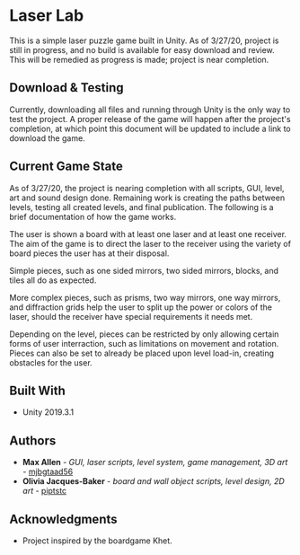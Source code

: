 # Laser Lab

This is a simple laser puzzle game built in Unity. As of 3/27/20, project is still in progress, and no build is available for easy download and review. This will be remedied as progress is made; project is near completion. 

## Download & Testing

Currently, downloading all files and running through Unity is the only way to test the project. A proper release of the game will happen after the project's completion, at which point this document will be updated to include a link to download the game.

## Current Game State

As of 3/27/20, the project is nearing completion with all scripts, GUI, level, art and sound design done. Remaining work is creating the paths between levels, testing all created levels, and final publication. The following is a brief documentation of how the game works.

The user is shown a board with at least one laser and at least one receiver. The aim of the game is to direct the laser to the receiver using the variety of board pieces the user has at their disposal. 

Simple pieces, such as one sided mirrors, two sided mirrors, blocks, and tiles all do as expected. 



More complex pieces, such as prisms, two way mirrors, one way mirrors, and diffraction grids help the user to split up the power or colors of the laser, should the receiver have special requirements it needs met.



Depending on the level, pieces can be restricted by only allowing certain forms of user interraction, such as limitations on movement and rotation. Pieces can also be set to already be placed upon level load-in, creating obstacles for the user.



## Built With

* Unity 2019.3.1

## Authors

* **Max Allen** - *GUI, laser scripts, level system, game management, 3D art* - [mjbgtaad56](https://github.com/mjbgtaad56)
* **Olivia Jacques-Baker** - *board and wall object scripts, level design, 2D art* - [piptstc](https://github.com/piptstc)

## Acknowledgments

* Project inspired by the boardgame Khet. 
